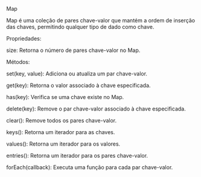 Map


Map é uma coleção de pares chave-valor que mantém a ordem de inserção das chaves, permitindo qualquer tipo de dado como chave.

Propriedades:


size: Retorna o número de pares chave-valor no Map.

Métodos:


set(key, value): Adiciona ou atualiza um par chave-valor.

get(key): Retorna o valor associado à chave especificada.

has(key): Verifica se uma chave existe no Map.

delete(key): Remove o par chave-valor associado à chave especificada.

clear(): Remove todos os pares chave-valor.

keys(): Retorna um iterador para as chaves.

values(): Retorna um iterador para os valores.

entries(): Retorna um iterador para os pares chave-valor.

forEach(callback): Executa uma função para cada par chave-valor.
